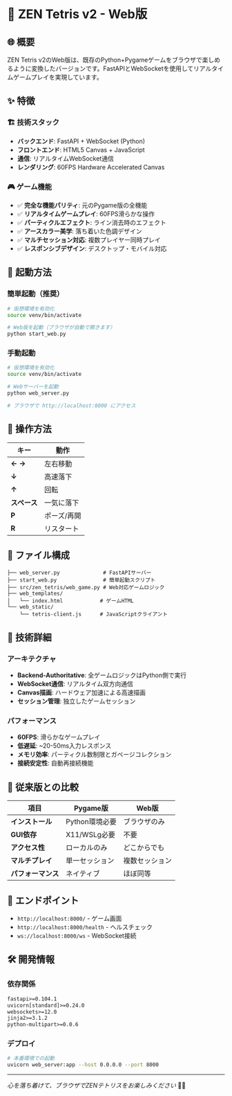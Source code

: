 # 🎋 ZEN Tetris v2 - Web版

## 🌐 概要

ZEN Tetris v2のWeb版は、既存のPython+Pygameゲームをブラウザで楽しめるように変換したバージョンです。FastAPIとWebSocketを使用してリアルタイムゲームプレイを実現しています。

## ✨ 特徴

### 🏗️ 技術スタック
- **バックエンド**: FastAPI + WebSocket (Python)
- **フロントエンド**: HTML5 Canvas + JavaScript
- **通信**: リアルタイムWebSocket通信
- **レンダリング**: 60FPS Hardware Accelerated Canvas

### 🎮 ゲーム機能
- ✅ **完全な機能パリティ**: 元のPygame版の全機能
- ✅ **リアルタイムゲームプレイ**: 60FPS滑らかな操作
- ✅ **パーティクルエフェクト**: ライン消去時のエフェクト
- ✅ **アースカラー美学**: 落ち着いた色調デザイン
- ✅ **マルチセッション対応**: 複数プレイヤー同時プレイ
- ✅ **レスポンシブデザイン**: デスクトップ・モバイル対応

## 🚀 起動方法

### 簡単起動（推奨）
```bash
# 仮想環境を有効化
source venv/bin/activate

# Web版を起動（ブラウザが自動で開きます）
python start_web.py
```

### 手動起動
```bash
# 仮想環境を有効化
source venv/bin/activate

# Webサーバーを起動
python web_server.py

# ブラウザで http://localhost:8000 にアクセス
```

## 🎯 操作方法

| キー | 動作 |
|------|------|
| **← →** | 左右移動 |
| **↓** | 高速落下 |
| **↑** | 回転 |
| **スペース** | 一気に落下 |
| **P** | ポーズ/再開 |
| **R** | リスタート |

## 📁 ファイル構成

```
├── web_server.py              # FastAPIサーバー
├── start_web.py               # 簡単起動スクリプト
├── src/zen_tetris/web_game.py # Web対応ゲームロジック
├── web_templates/
│   └── index.html            # ゲームHTML
└── web_static/
    └── tetris-client.js      # JavaScriptクライアント
```

## 🔧 技術詳細

### アーキテクチャ
- **Backend-Authoritative**: 全ゲームロジックはPython側で実行
- **WebSocket通信**: リアルタイム双方向通信
- **Canvas描画**: ハードウェア加速による高速描画
- **セッション管理**: 独立したゲームセッション

### パフォーマンス
- **60FPS**: 滑らかなゲームプレイ
- **低遅延**: ~20-50ms入力レスポンス
- **メモリ効率**: パーティクル数制限とガベージコレクション
- **接続安定性**: 自動再接続機能

## 🌟 従来版との比較

| 項目 | Pygame版 | Web版 |
|------|----------|-------|
| **インストール** | Python環境必要 | ブラウザのみ |
| **GUI依存** | X11/WSLg必要 | 不要 |
| **アクセス性** | ローカルのみ | どこからでも |
| **マルチプレイ** | 単一セッション | 複数セッション |
| **パフォーマンス** | ネイティブ | ほぼ同等 |

## 🔗 エンドポイント

- `http://localhost:8000/` - ゲーム画面
- `http://localhost:8000/health` - ヘルスチェック
- `ws://localhost:8000/ws` - WebSocket接続

## 🛠️ 開発情報

### 依存関係
```txt
fastapi>=0.104.1
uvicorn[standard]>=0.24.0
websockets>=12.0
jinja2>=3.1.2
python-multipart>=0.0.6
```

### デプロイ
```bash
# 本番環境での起動
uvicorn web_server:app --host 0.0.0.0 --port 8000
```

---

*心を落ち着けて、ブラウザでZENテトリスをお楽しみください* 🧘‍♀️